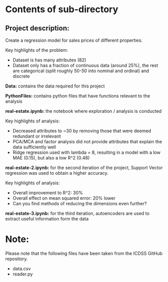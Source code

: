 # Contents of sub-directory


## Project description:
Create a regression model for sales prices of different properties.

Key highlights of the problem:
- Dataset is has many attributes (82)
- Dataset only has a fraction of continuous data (around 25%), the rest are categorical (split roughly 50-50 into nominal and ordinal) and discrete

**Data:** contains the data required for this project

**PythonFiles:** contains python files that have functions relevant to the analysis

**real-estate.ipynb:** the notebook where exploration / analysis is conducted

Key highlights of analysis:
- Decreased attributes to ~30 by removing those that were deemed redundant or irrelevant
- PCA/MCA and factor analysis did not provide attributes that explain the data sufficiently well
- Ridge regression used with lambda = 8, resulting in a model with a low MAE (0.15), but also a low R^2 (0.48)

**real-estate-2.ipynb:** for the second iteration of the project, Support Vector regression was used to 
obtain a higher accuracy.

Key highlights of analysis:
- Overall improvement to R^2: 30%
- Overall effect on mean squared error: 20% lower
- Can you find methods of reducing the dimensions even further?

**real-estate-3.ipynb:** for the third iteration, autoencoders are used to extract useful information form the data

# Note:

Please note that the following files have been taken from the ICDSS GitHub repository.

- data.csv
- reader.py
